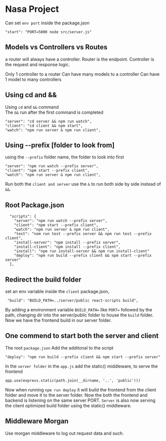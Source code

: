 # Nasa Project

Can set `env port` inside the package.json

```
"start": "PORT=5000 node src/server.js"
```

## Models vs Controllers vs Routes

a router will always have a controller. Router is the endpoint. Controller is the request and response logic.

Only 1 controller to a router
Can have many models to a controller
Can have 1 model to many controllers

## Using cd and &&

Using `cd` and `&&` command  
The `&&` run after the first command is completed

```
"server": "cd server && npm run watch",
"client": "cd client && npm start",
"watch": "npm run server & npm run client",
```

## Using --prefix [folder to look from]

using the `--prefix` folder name, the folder to look into first

```
"server": "npm run watch --prefix server",
"client": "npm start --prefix client",
"watch": "npm run server & npm run client",
```

Run both the `client and server` use the `&` to run both side by side instead of `&&`. 

## Root Package.json

```
  "scripts": {
    "server": "npm run watch --prefix server",
    "client": "npm start --prefix client",
    "watch": "npm run server & npm run client",
    "test": "nom run test --prefix server && npm run test --prefix client",
    "install-server": "npm install --prefix server",
    "install-client": "npm install --prefix client",
    "install": "npm run install-server && npm run install-client"
    "deploy": "npm run build --prefix client && npm start --prefix server"
  },
```

## Redirect the build folder

set an env variable inside the `client` package.json, 

```
 "build": "BUILD_PATH=../server/public react-scripts build",
```
By adding a environment variable `BUILD_PATH=` like `PORT=` followed by the path, changing dir into the server/public folder to house the `build` folder.  
Now we have the frontend build in our server folder. 

## One commend to start both the server and client
The root `package.json`
Add the additonal to the script
```
"deploy": "npm run build --prefix client && npm start --prefix server"
``` 
In the `server folder` in the `app.js` add the static() middleware, to serve the frontend
```
app.use(express.static(path.join(__dirname, '..', 'public')))
```
Now when running `npm run deploy` it will build the frontend from the client folder and move it to the server folder. Now the both the frontend and backend is listening on the same server PORT. `Server` is also now serving the client optimized build folder using the static() middleware. 

## Middleware Morgan 
Use morgan middleware to log out request data and such.